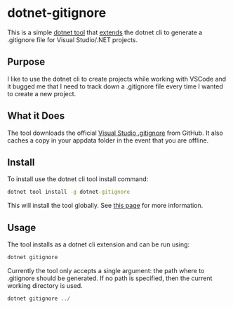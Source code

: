 # dotnet-gitignore

This is a simple [dotnet tool](https://docs.microsoft.com/en-us/dotnet/core/tools/global-tools) that [extends](https://docs.microsoft.com/en-us/dotnet/core/tools/extensibility) the dotnet cli to generate a .gitignore file for Visual Studio/.NET projects.

## Purpose

I like to use the dotnet cli to create projects while working with VSCode and it bugged me that I need to track down a .gitignore file every time I wanted to create a new project.

## What it Does

The tool downloads the official [Visual Studio .gitignore](https://github.com/github/gitignore/blob/master/VisualStudio.gitignore) from GitHub. It also caches a copy in your appdata folder in the event that you are offline.

## Install

To install use the dotnet cli tool install command:

```cmd
dotnet tool install -g dotnet-gitignore
```

This will install the tool globally. See [this page](https://docs.microsoft.com/en-us/dotnet/core/tools/dotnet-tool-install) for more information.

## Usage

The tool installs as a dotnet cli extension and can be run using:

```cmd
dotnet gitignore
```

Currently the tool only accepts a single argument: the path where to .gitignore should be generated. If no path is specified, then the current working directory is used.

```powershell
dotnet gitignore ../
```
